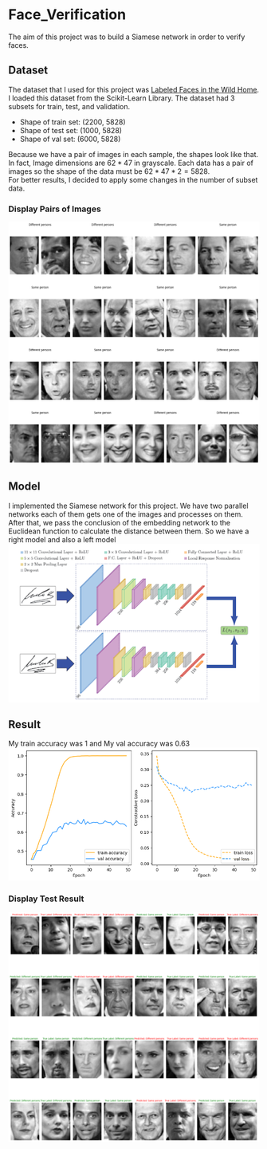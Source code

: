 # Face_Verification
The aim of this project was to build a Siamese network in order to verify faces.

## Dataset
The dataset that I used for this project was [Labeled Faces in the Wild Home](https://vis-www.cs.umass.edu/lfw/). I loaded this dataset from the Scikit-Learn Library. 
The dataset had 3 subsets for train, test, and validation. 
  - Shape of train set: (2200, 5828)
  - Shape of test set: (1000, 5828)
  - Shape of val set: (6000, 5828)

Because we have a pair of images in each sample, the shapes look like that. In fact, Image dimensions are $62*47$ in grayscale. Each data has a pair of images so the shape of the data must be $62 * 47 * 2 = 5828$.
<br>For better results, I decided to apply some changes in the number of subset data.

### Display Pairs of Images
![](https://github.com/alireza00bin/Face_Verification/blob/main/sample.png)

## Model
I implemented the Siamese network for this project. We have two parallel networks each of them gets one of the images and processes on them. After that, we pass the conclusion of the embedding network to the Euclidean function to calculate the distance between them.
So we have a right model and also a left model
![](https://github.com/alireza00bin/Face_Verification/blob/main/siamese.png)

## Result
My train accuracy was 1 and My val accuracy was 0.63
![](https://github.com/alireza00bin/Face_Verification/blob/main/loss.png)
### Display Test Result
![](https://github.com/alireza00bin/Face_Verification/blob/main/result.png)



